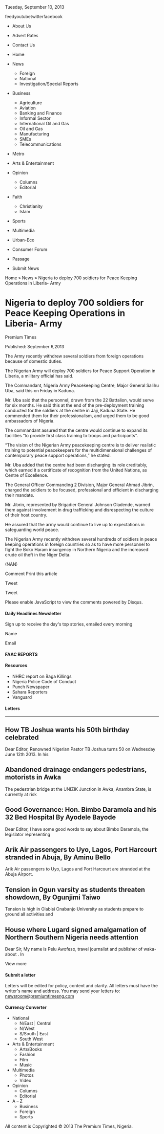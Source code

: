 Tuesday, September 10, 2013 

feedyoutubetwitterfacebook

  * About Us
  * Advert Rates
  * Contact Us






  * Home
  * News
    * Foreign
    * National
    * Investigation/Special Reports
  * Business
    * Agriculture
    * Aviation
    * Banking and Finance
    * Informal Sector
    * International Oil and Gas
    * Oil and Gas
    * Manufacturing
    * SMEs
    * Telecommunications
  * Metro
  * Arts & Entertainment
  * Opinion
    * Columns
    * Editorial
  * Faith
    * Christianity
    * Islam
  * Sports
  * Multimedia
  * Urban-Eco
  * Consumer Forum
  * Passage
  * Submit News



Home » News » Nigeria to deploy 700 soldiers for Peace Keeping Operations in Liberia- Army

#  Nigeria to deploy 700 soldiers for Peace Keeping Operations in Liberia- Army 

Premium Times

Published: September 6,2013

The Army recently withdrew several soldiers from foreign operations because of domestic duties.

The Nigerian Army will deploy 700 soldiers for Peace Support Operation in Liberia, a military official has said.

The Commandant, Nigeria Army Peacekeeping Centre, Major General Salihu Uba, said this on Friday in Kaduna.

Mr. Uba said that the personnel, drawn from the 22 Battalion, would serve for six months. He said this at the end of the pre-deployment training conducted for the soldiers at the centre in Jaji, Kaduna State. He commended them for their professionalism, and urged them to be good ambassadors of Nigeria.

The commandant assured that the centre would continue to expand its facilities “to provide first class training to troops and participants”.

“The vision of the Nigerian Army peacekeeping centre is to deliver realistic training to potential peacekeepers for the multidimensional challenges of contemporary peace support operations,” he stated.

Mr. Uba added that the centre had been discharging its role creditably, which earned it a certificate of recognition from the United Nations, as Centre of Excellence.

The General Officer Commanding 2 Division, Major General Ahmad Jibrin, charged the soldiers to be focused, professional and efficient in discharging their mandate.

Mr. Jibrin, represented by Brigadier General Johnson Oladende, warned them against involvement in drug trafficking and disrespecting the culture of their host country.

He assured that the army would continue to live up to expectations in safeguarding world peace.

The Nigerian Army recently withdrew several hundreds of soldiers in peace keeping operations in foreign countries so as to have more personnel to fight the Boko Haram insurgency in Northern Nigeria and the increased crude oil theft in the Niger Delta.

\(NAN\)

Comment Print this article

Tweet

Tweet

Please enable JavaScript to view the comments powered by Disqus.

#### Daily Headlines Newsletter

Sign up to receive the day's top stories, emailed every morning

Name

Email

#### FAAC REPORTS

#### Resources

  * NHRC report on Baga Killings
  * Nigeria Police Code of Conduct
  * Punch Newspaper
  * Sahara Reporters
  * Vanguard



#### Letters

  *   *   * 


##  How TB Joshua wants his 50th birthday celebrated

Dear Editor, Renowned Nigerian Pastor TB Joshua turns 50 on Wednesday June 12th 2013. In his

##  Abandoned drainage endangers pedestrians, motorists in Awka

The pedestrian bridge at the UNIZIK Junction in Awka, Anambra State, is currently at risk




##  Good Governance: Hon. Bimbo Daramola and his 32 Bed Hospital By Ayodele Bayode

Dear Editor, I have some good words to say about Bimbo Daramola, the legislator representing

##  Arik Air passengers to Uyo, Lagos, Port Harcourt stranded in Abuja, By Aminu Bello

Arik Air passengers to Uyo, Lagos and Port Harcourt are stranded at the Abuja Airport.




##  Tension in Ogun varsity as students threaten showdown, By Ogunjimi Taiwo

Tension is high in Olabisi Onabanjo University as students prepare to ground all activities and

##  House where Lugard signed amalgamation of Northern Southern Nigeria needs attention

Dear Sir, My name is Pelu Awofeso, travel journalist and publisher of waka-about . In




View more

#### Submit a letter

Letters will be edited for policy, content and clarity. All letters must have the writer's name and address. You may send your letters to:  
newsroom@premiumtimesng.com

#### Currency Converter

  
  


  * National
    * N/East | Central
    * N/West
    * S/South | East
    * South West
  * Arts & Entertainment
    * Arts/Books
    * Fashion
    * Film
    * Music
  * Multimedia
    * Photos
    * Video
  * Opinion
    * Columns
    * Editorial
  * A – Z
    * Business
    * Foreign
    * Sports



All content is Copyrighted © 2013 The Premium Times, Nigeria.
